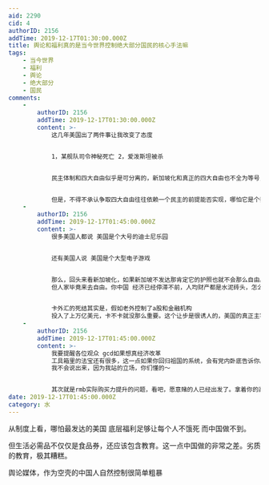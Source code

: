 ```yaml
---
aid: 2290
cid: 4
authorID: 2156
addTime: 2019-12-17T01:30:00.000Z
title: 舆论和福利真的是当今世界控制绝大部分国民的核心手法嘛
tags:
    - 当今世界
    - 福利
    - 舆论
    - 绝大部分
    - 国民
comments:
    -
        authorID: 2156
        addTime: 2019-12-17T01:30:00.000Z
        content: >-
            这几年美国出了两件事让我改变了态度


            1，某舰队司令神秘死亡 2，爱泼斯坦被杀


            民主体制和四大自由似乎是可分离的，新加坡化和真正的四大自由也不全为等号，但毕竟新加坡人来去自由，签证无敌，光是自由贸易没外汇卡人，就够了。


            但是，不得不承认争取四大自由往往依赖一个民主的前提能否实现，哪怕它是个套路
    -
        authorID: 2156
        addTime: 2019-12-17T01:45:00.000Z
        content: >-
            很多美国人都说 美国是个大号的迪士尼乐园


            还有美国人说 美国是个大型电子游戏


            那么，回头来看新加坡化，如果新加坡不发达那肯定它的护照也就不会那么自由。韩国护照，hk护照也一样。你可以说韩国也很假
            但人家毕竟来去自由。你中国 经济已经停滞不前，人均财产都是水泥砖头，怎么看都没法做到签证自由


            卡外汇的死结其实是，假如老外控制了a股和金融机构
            投入了上万亿美元，卡不卡就没那么重要。这个让步是很诱人的，美国的真正主宰们会被中共再次搞定。
    -
        authorID: 2156
        addTime: 2019-12-17T01:45:00.000Z
        content: >-
            我要提醒各位观众 gcd如果想真经济改革
            工具箱里的法宝还有很多，这一点如果你回归祖国的系统，会有党内卧底告诉你。但不到gdp衰退的那一天 他们断然不会改革。
            我不会说出来，因为我站的立场，你们懂的～


            其次就是rmb实际购买力提升的问题，看吧，愿意赌的人已经出发了。拿着你的高科技来换取一等公民的地位，北京欢迎你～
date: 2019-12-17T01:45:00.000Z
category: 水
---
```


从制度上看，哪怕最发达的美国 底层福利足够让每个人不饿死 而中国做不到。

但生活必需品不仅仅是食品券，还应该包含教育。这一点中国做的非常之差。劣质的教育，极其糟糕。

舆论媒体，作为空壳的中国人自然控制很简单粗暴

